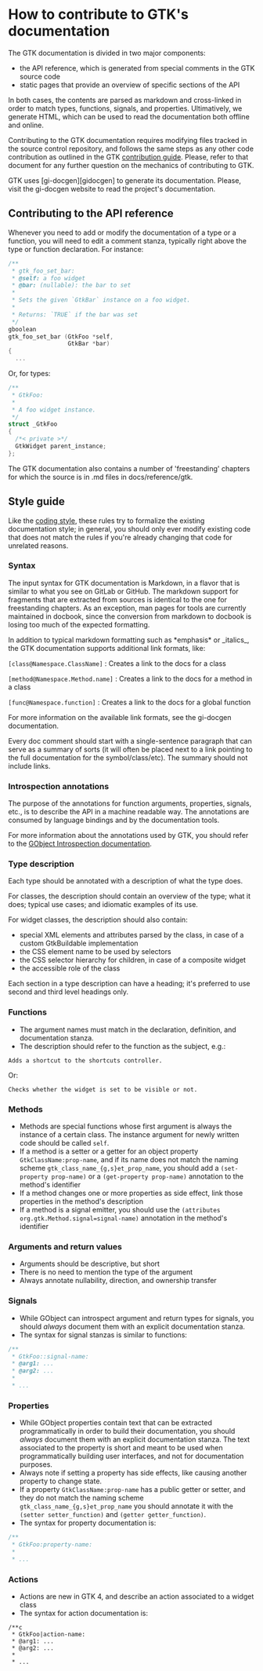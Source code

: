 # How to contribute to GTK's documentation

The GTK documentation is divided in two major components:

 - the API reference, which is generated from special comments in the GTK
   source code
 - static pages that provide an overview of specific sections of the API

In both cases, the contents are parsed as markdown and cross-linked in order
to match types, functions, signals, and properties. Ultimatively, we generate
HTML, which can be used to read the documentation both offline and online.

Contributing to the GTK documentation requires modifying files tracked in the
source control repository, and follows the same steps as any other code
contribution as outlined in the GTK [contribution guide][contributing].
Please, refer to that document for any further question on the mechanics
of contributing to GTK.

GTK uses [gi-docgen][gidocgen] to generate its documentation. Please, visit
the gi-docgen website to read the project's documentation.

[contributing]: ../../CONTRIBUTING.md
[gi-docgen]: https://gitlab.gnome.org/ebassi/gi-docgen

## Contributing to the API reference

Whenever you need to add or modify the documentation of a type or a
function, you will need to edit a comment stanza, typically right
above the type or function declaration. For instance:

```c
/**
 * gtk_foo_set_bar:
 * @self: a foo widget
 * @bar: (nullable): the bar to set
 *
 * Sets the given `GtkBar` instance on a foo widget.
 *
 * Returns: `TRUE` if the bar was set
 */
gboolean
gtk_foo_set_bar (GtkFoo *self,
                 GtkBar *bar)
{
  ...
```

Or, for types:

```c
/**
 * GtkFoo:
 *
 * A foo widget instance.
 */
struct _GtkFoo
{
  /*< private >*/
  GtkWidget parent_instance;
};
```

The GTK documentation also contains a number of 'freestanding' chapters
for which the source is in .md files in docs/reference/gtk.

## Style guide

Like the [coding style][coding], these rules try to formalize the existing
documentation style; in general, you should only ever modify existing code
that does not match the rules if you're already changing that code for
unrelated reasons.

[coding]: ../CODING-STYLE.md

### Syntax

The input syntax for GTK documentation is Markdown, in a flavor that is
similar to what you see on GitLab or GitHub. The markdown support for
fragments that are extracted from sources is identical to the one for
freestanding chapters. As an exception, man pages for tools are currently
maintained in docbook, since the conversion from markdown to docbook is
losing too much of the expected formatting.

In addition to typical markdown formatting such as \*emphasis\* or \_italics\_,
the GTK documentation supports additional link formats, like:

`[class@Namespace.ClassName]`
 : Creates a link to the docs for a class

`[method@Namespace.Method.name]`
 : Creates a link to the docs for a method in a class

`[func@Namespace.function]`
 : Creates a link to the docs for a global function

For more information on the available link formats, see the gi-docgen
documentation.

Every doc comment should start with a single-sentence paragraph that
can serve as a summary of sorts (it will often be placed next to a
link pointing to the full documentation for the symbol/class/etc).
The summary should not include links.

### Introspection annotations

The purpose of the annotations for function arguments, properties, signals,
etc., is to describe the API in a machine readable way. The annotations
are consumed by language bindings and by the documentation tools.

For more information about the annotations used by GTK, you should refer to
the [GObject Introspection documentation][gi-annotations].

[gi-annotations]: https://gi.readthedocs.io/en/latest/annotations/giannotations.html

### Type description

Each type should be annotated with a description of what the type does.

For classes, the description should contain an overview of the type;
what it does; typical use cases; and idiomatic examples of its use.

For widget classes, the description should also contain:

  - special XML elements and attributes parsed by the class, in case of a
    custom GtkBuildable implementation
  - the CSS element name to be used by selectors
  - the CSS selector hierarchy for children, in case of a composite widget
  - the accessible role of the class

Each section in a type description can have a heading; it's preferred to use
second and third level headings only.

### Functions

 - The argument names must match in the declaration, definition, and
   documentation stanza.
 - The description should refer to the function as the subject, e.g.:

```
Adds a shortcut to the shortcuts controller.
```

   Or:

```
Checks whether the widget is set to be visible or not.
```

### Methods

 - Methods are special functions whose first argument is always the instance
   of a certain class. The instance argument for newly written code should be
   called `self`.
 - If a method is a setter or a getter for an object property
   `GtkClassName:prop-name`, and if its name does not match the naming scheme
   `gtk_class_name_{g,s}et_prop_name`, you should add a `(set-property
   prop-name)` or a `(get-property prop-name)` annotation to the method's
   identifier
 - If a method changes one or more properties as side effect, link those
   properties in the method's description
 - If a method is a signal emitter, you should use the
   `(attributes org.gtk.Method.signal=signal-name)` annotation in
   the method's identifier

### Arguments and return values

 - Arguments should be descriptive, but short
 - There is no need to mention the type of the argument
 - Always annotate nullability, direction, and ownership transfer

### Signals

 - While GObject can introspect argument and return types for signals,
   you should *always* document them with an explicit documentation stanza.
 - The syntax for signal stanzas is similar to functions:

```c
/**
 * GtkFoo::signal-name:
 * @arg1: ...
 * @arg2: ...
 *
 * ...
```

### Properties

 - While GObject properties contain text that can be extracted
   programmatically in order to build their documentation, you should
   *always* document them with an explicit documentation stanza. The text
   associated to the property is short and meant to be used when
   programmatically building user interfaces, and not for documentation
   purposes.
 - Always note if setting a property has side effects, like causing another
   property to change state.
 - If a property `GtkClassName:prop-name` has a public getter or setter, and
   they do not match the naming scheme `gtk_class_name_{g,s}et_prop_name` you
   should annotate it with the `(setter setter_function)` and `(getter
   getter_function)`.
 - The syntax for property documentation is:

```c
/**
 * GtkFoo:property-name:
 *
 * ...
```

### Actions

 - Actions are new in GTK 4, and describe an action associated to
   a widget class
 - The syntax for action documentation is:

```
/**c
 * GtkFoo|action-name:
 * @arg1: ...
 * @arg2: ...
 *
 * ...
```
